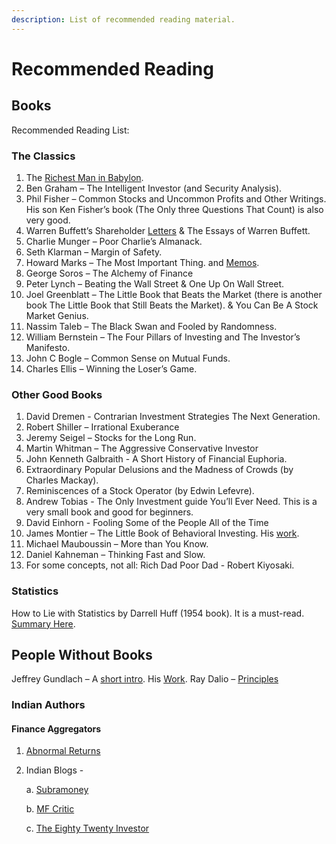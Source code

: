 ```yaml
---
description: List of recommended reading material.
---
```


# Recommended Reading

## Books

Recommended Reading List:

### The Classics

1. The [Richest Man in Babylon](https://www.reddit.com/r/IndiaInvestments/comments/1u7u2y/the_richest_man_in_babylon_one_of_the_best/).
2. Ben Graham – The Intelligent Investor \(and Security Analysis\).
3. Phil Fisher – Common Stocks and Uncommon Profits and Other Writings. His son Ken Fisher’s book \(The Only three Questions That Count\) is also very good.
4. Warren Buffett’s Shareholder [Letters](https://www.berkshirehathaway.com/letters/letters.html) & The Essays of Warren Buffett.
5. Charlie Munger – Poor Charlie’s Almanack.
6. Seth Klarman – Margin of Safety.
7. Howard Marks – The Most Important Thing. and [Memos](https://www.oaktreecapital.com/insights/howard-marks-memos).
8. George Soros – The Alchemy of Finance
9. Peter Lynch – Beating the Wall Street & One Up On Wall Street.
10. Joel Greenblatt – The Little Book that Beats the Market \(there is another book The Little Book that Still Beats the Market\). & You Can Be A Stock Market Genius.
11. Nassim Taleb – The Black Swan and Fooled by Randomness.
12. William Bernstein – The Four Pillars of Investing and The Investor’s Manifesto.
13. John C Bogle – Common Sense on Mutual Funds.
14. Charles Ellis – Winning the Loser’s Game.

### Other Good Books

1. David Dremen - Contrarian Investment Strategies The Next Generation.
2. Robert Shiller – Irrational Exuberance
3. Jeremy Seigel – Stocks for the Long Run.
4. Martin Whitman – The Aggressive Conservative Investor
5. John Kenneth Galbraith - A Short History of Financial Euphoria.
6. Extraordinary Popular Delusions and the Madness of Crowds \(by Charles Mackay\).
7. Reminiscences of a Stock Operator \(by Edwin Lefevre\).
8. Andrew Tobias - The Only Investment guide You’ll Ever Need. This is a very small book and good for beginners.
9. David Einhorn - Fooling Some of the People All of the Time
10. James Montier – The Little Book of Behavioral Investing. His [work](http://eurosharelab.com/james-montier-resource-page/).
11. Michael Mauboussin – More than You Know.
12. Daniel Kahneman – Thinking Fast and Slow.
13. For some concepts, not all: Rich Dad Poor Dad - Robert Kiyosaki.

### Statistics

How to Lie with Statistics by Darrell Huff \(1954 book\). It is a must-read. [Summary Here](https://www.reddit.com/r/IndiaInvestments/comments/26rscu/suggested_book_list/cjh69q3?utm_source=share&utm_medium=web2x).

## People Without Books

Jeffrey Gundlach – A [short intro](http://www.crossingwallstreet.com/archives/2013/04/the-mind-of-jeffrey-gundlach.html). His [Work](http://www.doubleline.com/). Ray Dalio – [Principles](http://www.bwater.com/Uploads/FileManager/Principles/Bridgewater-Associates-Ray-Dalio-Principles.pdf)

### Indian Authors

#### Finance Aggregators

1. [Abnormal Returns](https://abnormalreturns.com)
2. Indian Blogs -

   a. [Subramoney](http://www.subramoney.com)

   b. [MF Critic](https://mfcritic.blogspot.com/)

   c. [The Eighty Twenty Investor](https://eightytwentyinvestor.com/)

